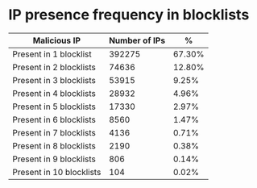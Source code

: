 # IP presence frequency in blocklists
| Malicious IP | Number of IPs | % |
|----|----|----|
| Present in 1 blocklist | 392275 | 67.30% |
| Present in 2 blocklists | 74636 | 12.80% |
| Present in 3 blocklists | 53915 | 9.25% |
| Present in 4 blocklists | 28932 | 4.96% |
| Present in 5 blocklists | 17330 | 2.97% |
| Present in 6 blocklists | 8560 | 1.47% |
| Present in 7 blocklists | 4136 | 0.71% |
| Present in 8 blocklists | 2190 | 0.38% |
| Present in 9 blocklists | 806 | 0.14% |
| Present in 10 blocklists | 104 | 0.02% |
